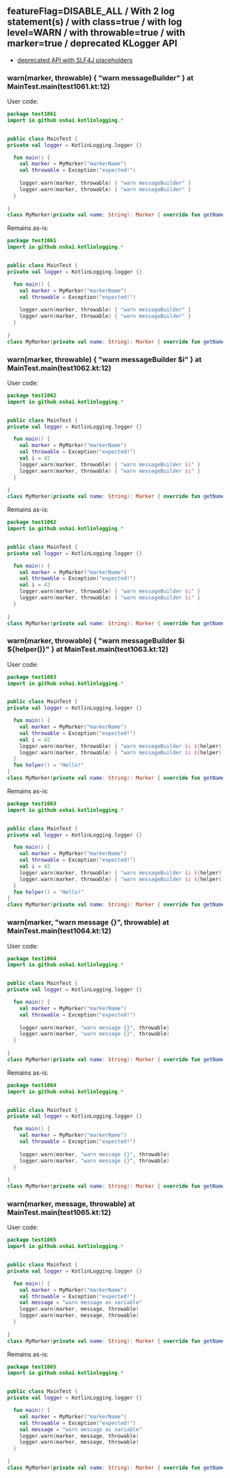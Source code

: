 ## featureFlag=DISABLE_ALL / With 2 log statement(s) / with class=true / with log level=WARN / with throwable=true / with marker=true / deprecated KLogger API

* [deprecated API with SLF4J placeholders](deprecated-slf4j-placeholders.md)

###  warn(marker, throwable) { "warn messageBuilder" } at MainTest.main(test1061.kt:12)

User code:
```kotlin
package test1061
import io.github.oshai.kotlinlogging.*


public class MainTest {
private val logger = KotlinLogging.logger {}

  fun main() {
    val marker = MyMarker("markerName")
    val throwable = Exception("expected!")
    
    logger.warn(marker, throwable) { "warn messageBuilder" }
    logger.warn(marker, throwable) { "warn messageBuilder" }
  }
  
}
class MyMarker(private val name: String): Marker { override fun getName() = name }

```
  
Remains as-is:
```kotlin
package test1061
import io.github.oshai.kotlinlogging.*


public class MainTest {
private val logger = KotlinLogging.logger {}

  fun main() {
    val marker = MyMarker("markerName")
    val throwable = Exception("expected!")
    
    logger.warn(marker, throwable) { "warn messageBuilder" }
    logger.warn(marker, throwable) { "warn messageBuilder" }
  }
  
}
class MyMarker(private val name: String): Marker { override fun getName() = name }

```

###  warn(marker, throwable) { "warn messageBuilder $i" } at MainTest.main(test1062.kt:12)

User code:
```kotlin
package test1062
import io.github.oshai.kotlinlogging.*


public class MainTest {
private val logger = KotlinLogging.logger {}

  fun main() {
    val marker = MyMarker("markerName")
    val throwable = Exception("expected!")
    val i = 42
    logger.warn(marker, throwable) { "warn messageBuilder $i" }
    logger.warn(marker, throwable) { "warn messageBuilder $i" }
  }
  
}
class MyMarker(private val name: String): Marker { override fun getName() = name }

```
  
Remains as-is:
```kotlin
package test1062
import io.github.oshai.kotlinlogging.*


public class MainTest {
private val logger = KotlinLogging.logger {}

  fun main() {
    val marker = MyMarker("markerName")
    val throwable = Exception("expected!")
    val i = 42
    logger.warn(marker, throwable) { "warn messageBuilder $i" }
    logger.warn(marker, throwable) { "warn messageBuilder $i" }
  }
  
}
class MyMarker(private val name: String): Marker { override fun getName() = name }

```

###  warn(marker, throwable) { "warn messageBuilder $i ${helper()}" } at MainTest.main(test1063.kt:12)

User code:
```kotlin
package test1063
import io.github.oshai.kotlinlogging.*


public class MainTest {
private val logger = KotlinLogging.logger {}

  fun main() {
    val marker = MyMarker("markerName")
    val throwable = Exception("expected!")
    val i = 42
    logger.warn(marker, throwable) { "warn messageBuilder $i ${helper()}" }
    logger.warn(marker, throwable) { "warn messageBuilder $i ${helper()}" }
  }
  fun helper() = "Hello!"
}
class MyMarker(private val name: String): Marker { override fun getName() = name }

```
  
Remains as-is:
```kotlin
package test1063
import io.github.oshai.kotlinlogging.*


public class MainTest {
private val logger = KotlinLogging.logger {}

  fun main() {
    val marker = MyMarker("markerName")
    val throwable = Exception("expected!")
    val i = 42
    logger.warn(marker, throwable) { "warn messageBuilder $i ${helper()}" }
    logger.warn(marker, throwable) { "warn messageBuilder $i ${helper()}" }
  }
  fun helper() = "Hello!"
}
class MyMarker(private val name: String): Marker { override fun getName() = name }

```

###  warn(marker, "warn message {}", throwable) at MainTest.main(test1064.kt:12)

User code:
```kotlin
package test1064
import io.github.oshai.kotlinlogging.*


public class MainTest {
private val logger = KotlinLogging.logger {}

  fun main() {
    val marker = MyMarker("markerName")
    val throwable = Exception("expected!")
    
    logger.warn(marker, "warn message {}", throwable)
    logger.warn(marker, "warn message {}", throwable)
  }
  
}
class MyMarker(private val name: String): Marker { override fun getName() = name }

```
  
Remains as-is:
```kotlin
package test1064
import io.github.oshai.kotlinlogging.*


public class MainTest {
private val logger = KotlinLogging.logger {}

  fun main() {
    val marker = MyMarker("markerName")
    val throwable = Exception("expected!")
    
    logger.warn(marker, "warn message {}", throwable)
    logger.warn(marker, "warn message {}", throwable)
  }
  
}
class MyMarker(private val name: String): Marker { override fun getName() = name }

```

###  warn(marker, message, throwable) at MainTest.main(test1065.kt:12)

User code:
```kotlin
package test1065
import io.github.oshai.kotlinlogging.*


public class MainTest {
private val logger = KotlinLogging.logger {}

  fun main() {
    val marker = MyMarker("markerName")
    val throwable = Exception("expected!")
    val message = "warn message as variable"
    logger.warn(marker, message, throwable)
    logger.warn(marker, message, throwable)
  }
  
}
class MyMarker(private val name: String): Marker { override fun getName() = name }

```
  
Remains as-is:
```kotlin
package test1065
import io.github.oshai.kotlinlogging.*


public class MainTest {
private val logger = KotlinLogging.logger {}

  fun main() {
    val marker = MyMarker("markerName")
    val throwable = Exception("expected!")
    val message = "warn message as variable"
    logger.warn(marker, message, throwable)
    logger.warn(marker, message, throwable)
  }
  
}
class MyMarker(private val name: String): Marker { override fun getName() = name }

```
